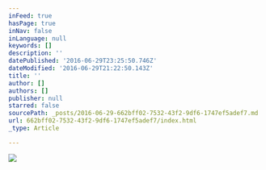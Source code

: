 ```yaml
---
inFeed: true
hasPage: true
inNav: false
inLanguage: null
keywords: []
description: ''
datePublished: '2016-06-29T23:25:50.746Z'
dateModified: '2016-06-29T21:22:50.143Z'
title: ''
author: []
authors: []
publisher: null
starred: false
sourcePath: _posts/2016-06-29-662bff02-7532-43f2-9df6-1747ef5adef7.md
url: 662bff02-7532-43f2-9df6-1747ef5adef7/index.html
_type: Article

---
```

![](https://the-grid-user-content.s3-us-west-2.amazonaws.com/8aff61f1-fbb9-4e21-b43c-c8c3ddb7b124.jpg)